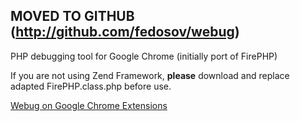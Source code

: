 ## MOVED TO GITHUB (http://github.com/fedosov/webug) ##

PHP debugging tool for Google Chrome (initially port of FirePHP)

If you are not using Zend Framework,
**please** download and replace adapted FirePHP.class.php before use.

[Webug on Google Chrome Extensions](https://chrome.google.com/extensions/detail/cjbeipenlpoeifpkjhgakejmikdhlhcj?hl=ru)
